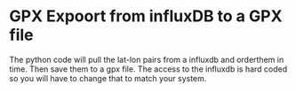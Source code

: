 # GPX Expoort from influxDB to a GPX file
The python code will pull the lat-lon pairs from a influxdb and orderthem in time.  Then save them to a gpx file.  The access to the influxdb is hard coded so you will have to change that to match your system.
